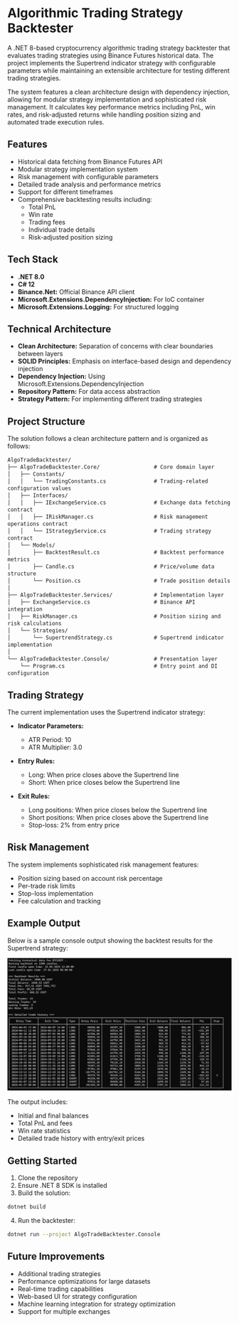 # Algorithmic Trading Strategy Backtester

A .NET 8-based cryptocurrency algorithmic trading strategy backtester that evaluates trading strategies using Binance Futures historical data. The project implements the Supertrend indicator strategy with configurable parameters while maintaining an extensible architecture for testing different trading strategies.

The system features a clean architecture design with dependency injection, allowing for modular strategy implementation and sophisticated risk management. It calculates key performance metrics including PnL, win rates, and risk-adjusted returns while handling position sizing and automated trade execution rules.

## Features

- Historical data fetching from Binance Futures API
- Modular strategy implementation system
- Risk management with configurable parameters
- Detailed trade analysis and performance metrics
- Support for different timeframes
- Comprehensive backtesting results including:
  - Total PnL
  - Win rate
  - Trading fees
  - Individual trade details
  - Risk-adjusted position sizing

## Tech Stack

- **.NET 8.0**
- **C# 12**
- **Binance.Net:** Official Binance API client
- **Microsoft.Extensions.DependencyInjection:** For IoC container
- **Microsoft.Extensions.Logging:** For structured logging

## Technical Architecture

- **Clean Architecture:** Separation of concerns with clear boundaries between layers
- **SOLID Principles:** Emphasis on interface-based design and dependency injection
- **Dependency Injection:** Using Microsoft.Extensions.DependencyInjection
- **Repository Pattern:** For data access abstraction
- **Strategy Pattern:** For implementing different trading strategies

## Project Structure

The solution follows a clean architecture pattern and is organized as follows:

```
AlgoTradeBacktester/
├── AlgoTradeBacktester.Core/                 # Core domain layer
│   ├── Constants/
│   │   └── TradingConstants.cs               # Trading-related configuration values
│   ├── Interfaces/
│   │   ├── IExchangeService.cs               # Exchange data fetching contract
│   │   ├── IRiskManager.cs                   # Risk management operations contract
│   │   └── IStrategyService.cs               # Trading strategy contract
│   └── Models/
│       ├── BacktestResult.cs                 # Backtest performance metrics
│       ├── Candle.cs                         # Price/volume data structure
│       └── Position.cs                       # Trade position details
│
├── AlgoTradeBacktester.Services/             # Implementation layer
│   ├── ExchangeService.cs                    # Binance API integration
│   ├── RiskManager.cs                        # Position sizing and risk calculations
│   └── Strategies/
│       └── SupertrendStrategy.cs             # Supertrend indicator implementation
│
└── AlgoTradeBacktester.Console/              # Presentation layer
    └── Program.cs                            # Entry point and DI configuration
```

## Trading Strategy

The current implementation uses the Supertrend indicator strategy:

- **Indicator Parameters:**
  - ATR Period: 10
  - ATR Multiplier: 3.0

- **Entry Rules:**
  - Long: When price closes above the Supertrend line
  - Short: When price closes below the Supertrend line

- **Exit Rules:**
  - Long positions: When price closes below the Supertrend line
  - Short positions: When price closes above the Supertrend line
  - Stop-loss: 2% from entry price

## Risk Management

The system implements sophisticated risk management features:

- Position sizing based on account risk percentage
- Per-trade risk limits
- Stop-loss implementation
- Fee calculation and tracking

## Example Output

Below is a sample console output showing the backtest results for the Supertrend strategy:

![Console Output Example](images/console-output.png)

The output includes:
- Initial and final balances
- Total PnL and fees
- Win rate statistics
- Detailed trade history with entry/exit prices

## Getting Started

1. Clone the repository
2. Ensure .NET 8 SDK is installed
3. Build the solution:

```bash
dotnet build
```

4. Run the backtester:

```bash
dotnet run --project AlgoTradeBacktester.Console
```

## Future Improvements

- Additional trading strategies
- Performance optimizations for large datasets
- Real-time trading capabilities
- Web-based UI for strategy configuration
- Machine learning integration for strategy optimization
- Support for multiple exchanges
